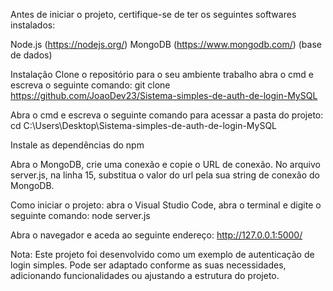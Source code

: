 Antes de iniciar o projeto, certifique-se de ter os seguintes softwares instalados:

Node.js (https://nodejs.org/)
MongoDB (https://www.mongodb.com/) (base de dados)

Instalação 
Clone o repositório para o seu ambiente trabalho abra o cmd e escreva o seguinte comando:
git clone https://github.com/JoaoDev23/Sistema-simples-de-auth-de-login-MySQL

Abra o cmd e escreva o seguinte comando para acessar a pasta do projeto:
cd C:\Users\Desktop\Sistema-simples-de-auth-de-login-MySQL

Instale as dependências do npm

Abra o MongoDB, crie uma conexão e copie o URL de conexão.
No arquivo server.js, na linha 15, substitua o valor do url pela sua string de conexão do MongoDB.

Como iniciar o projeto:
abra o Visual Studio Code, abra o terminal e digite o seguinte comando:
node server.js

Abra o navegador e aceda ao seguinte endereço:
http://127.0.0.1:5000/

Nota:
Este projeto foi desenvolvido como um exemplo de autenticação de login simples. Pode ser adaptado conforme as suas necessidades, adicionando funcionalidades ou ajustando a estrutura do projeto.
